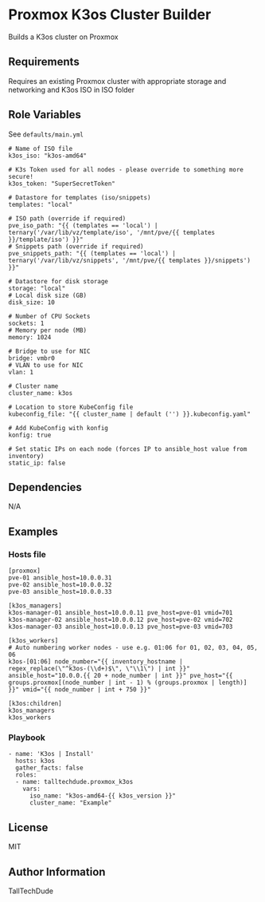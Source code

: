 Proxmox K3os Cluster Builder
=========

Builds a K3os cluster on Proxmox

Requirements
------------

Requires an existing Proxmox cluster with appropriate storage and networking and K3os ISO in ISO folder

Role Variables
--------------

See `defaults/main.yml`
```
# Name of ISO file
k3os_iso: "k3os-amd64"

# K3s Token used for all nodes - please override to something more secure!
k3os_token: "SuperSecretToken"

# Datastore for templates (iso/snippets)
templates: "local"

# ISO path (override if required)
pve_iso_path: "{{ (templates == 'local') | ternary('/var/lib/vz/template/iso', '/mnt/pve/{{ templates }}/template/iso') }}"
# Snippets path (override if required)
pve_snippets_path: "{{ (templates == 'local') | ternary('/var/lib/vz/snippets', '/mnt/pve/{{ templates }}/snippets') }}"

# Datastore for disk storage
storage: "local"
# Local disk size (GB)
disk_size: 10

# Number of CPU Sockets
sockets: 1
# Memory per node (MB)
memory: 1024

# Bridge to use for NIC
bridge: vmbr0
# VLAN to use for NIC
vlan: 1

# Cluster name
cluster_name: k3os

# Location to store KubeConfig file
kubeconfig_file: "{{ cluster_name | default ('') }}.kubeconfig.yaml"

# Add KubeConfig with konfig
konfig: true

# Set static IPs on each node (forces IP to ansible_host value from inventory)
static_ip: false
```
Dependencies
------------

N/A

Examples
----------------

### Hosts file
```
[proxmox]
pve-01 ansible_host=10.0.0.31
pve-02 ansible_host=10.0.0.32
pve-03 ansible_host=10.0.0.33

[k3os_managers]
k3os-manager-01 ansible_host=10.0.0.11 pve_host=pve-01 vmid=701
k3os-manager-02 ansible_host=10.0.0.12 pve_host=pve-02 vmid=702
k3os-manager-03 ansible_host=10.0.0.13 pve_host=pve-03 vmid=703

[k3os_workers]
# Auto numbering worker nodes - use e.g. 01:06 for 01, 02, 03, 04, 05, 06
k3os-[01:06] node_number="{{ inventory_hostname | regex_replace(\"^k3os-(\\d+)$\", \"\\1\") | int }}" ansible_host="10.0.0.{{ 20 + node_number | int }}" pve_host="{{ groups.proxmox[(node_number | int - 1) % (groups.proxmox | length)] }}" vmid="{{ node_number | int + 750 }}"

[k3os:children]
k3os_managers
k3os_workers
```

### Playbook
```
- name: 'K3os | Install'
  hosts: k3os
  gather_facts: false
  roles:
  - name: talltechdude.proxmox_k3os
    vars:
      iso_name: "k3os-amd64-{{ k3os_version }}"
      cluster_name: "Example"
```

License
-------

MIT

Author Information
------------------

TallTechDude
